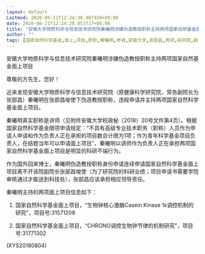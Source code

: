 ```yaml
---
layout: default
Lastmod: 2020-06-21T12:24:30.907450+00:00
date: 2020-06-21T12:24:28.853717+00:00
title: "安徽大学物质科学与信息技术研究院秦曦明涉嫌伪造教授职称主持两项国家自然基金面上项"
author: ""
tags: [国家自然科学基金,面上,项目,职称,秦曦明,申请,安徽大学,张部昌,两项,研究院,新语丝]
---
```


安徽大学物质科学与信息技术研究院秦曦明涉嫌伪造教授职称主持两项国家自然基金面上项目

尊敬的方先生，您好！

近来发现安徽大学物质科学与信息技术研究院（原健康科学研究院，常务副院长为张部昌）秦曦明在张部昌唆使下伪造教授职称，违规申请并主持两项国家自然科学基金面上项目。

秦曦明真实职称是讲师（见附件安徽大学校政秘〔2018〕20号文件第4页）。根据国家自然科学基金限项申请规定：“不具有高级专业技术职务（职称）人员作为申请人申请和作为负责人正在承担的项目数合计限为1项；作为青年科学基金项目负责人，在结题当年可以申请面上项目”，秦曦明以讲师作为负责人正在承担两项国家自然科学基金面上项目是明显的科研不端行为。

作为国外回来博士，秦曦明伪造教授职称身份申请连续申请国家自然科学基金面上项目离不开该院副院长张部昌唆使（为了研究院的科研业绩；项目申请书需要学院审核通过才能送到科技处），张部昌应该承担相应领导责任。

秦曦明主持的两项面上项目信息如下：

1. 国家自然科学基金面上项目，“生物钟核心激酶Casein Kinase 1ε调控机制的研究”，项目号:31571208

2. 国家自然科学基金面上项目，“CHRONO调控生物钟节律的机制研究”，项目号:31771302

(XYS20180804)

